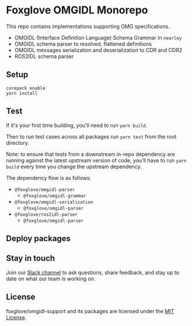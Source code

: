 # Foxglove OMGIDL Monorepo

This repo contains implementations supporting OMG specifications.

- OMGIDL (Interface Definition Language) Schema Grammar in `nearley`
- OMGIDL schema parser to resolved, flattened definitions
- OMGIDL messages serialization and deserialization to CDR and CDR2
- ROS2IDL schema parser

## Setup

```
corepack enable
yarn install
```

## Test

If it's your first time building, you'll need to run `yarn build`.

Then to run test cases across all packages run `yarn test` from the root directory.

Note: to ensure that tests from a downstream in-repo dependency are running against the latest upstream version of code, you'll have to run `yarn build` every time you change the upstream dependency.

The dependency flow is as follows:

- `@foxglove/omgidl-parser`
  - `@foxglove/omgidl-grammar`
- `@foxglove/omgidl-serialization`
  - `@foxglove/omgidl-parser`
- `@foxglove/ros2idl-parser`
  - `@foxglove/omgidl-parser`

## Deploy packages

## Stay in touch

Join our [Slack channel](https://foxglove.dev/join-slack) to ask questions, share feedback, and stay up to date on what our team is working on.

## License

foxglove/omgidl-support and its packages are licensed under the [MIT License](https://opensource.org/licenses/MIT).
